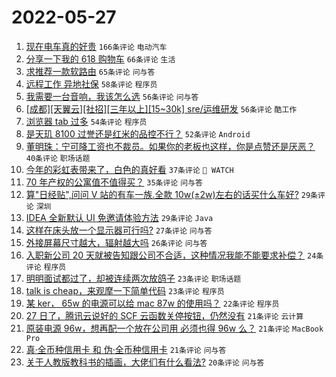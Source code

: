 # 2022-05-27

1. [现在电车真的好贵](https://www.v2ex.com/t/855591) `166条评论` `电动汽车`
1. [分享一下我的 618 购物车](https://www.v2ex.com/t/855668) `66条评论` `生活`
1. [求推荐一款软路由](https://www.v2ex.com/t/855585) `65条评论` `问与答`
1. [远程工作 异地社保](https://www.v2ex.com/t/855581) `58条评论` `程序员`
1. [我需要一台音响，我该怎么选](https://www.v2ex.com/t/855578) `56条评论` `问与答`
1. [[成都][天翼云][社招][三年以上][15~30k] sre/运维研发](https://www.v2ex.com/t/855655) `56条评论` `酷工作`
1. [浏览器 tab 过多](https://www.v2ex.com/t/855608) `54条评论` `程序员`
1. [是天玑 8100 过誉还是红米的品控不行？](https://www.v2ex.com/t/855624) `52条评论` `Android`
1. [董明珠：宁可降工资也不裁员。如果你的老板也这样，你是点赞还是厌恶？](https://www.v2ex.com/t/855641) `40条评论` `职场话题`
1. [今年的彩虹表带来了，白色的真好看](https://www.v2ex.com/t/855708) `37条评论` ` WATCH`
1. [70 年产权的公寓值不值得买？](https://www.v2ex.com/t/855694) `35条评论` `问与答`
1. [算"日经贴",问问 V 站的有车一族.全款 10w(±2w)左右的话买什么车好?](https://www.v2ex.com/t/855672) `29条评论` `深圳`
1. [IDEA 全新默认 UI 免邀请体验方法](https://www.v2ex.com/t/855631) `29条评论` `Java`
1. [这样在床头放一个显示器可行吗?](https://www.v2ex.com/t/855687) `27条评论` `问与答`
1. [外接屏幕尺寸越大，辐射越大吗](https://www.v2ex.com/t/855676) `26条评论` `问与答`
1. [入职新公司 20 天就被告知跟公司不合适，这种情况我能不能要求补偿？](https://www.v2ex.com/t/855728) `24条评论` `程序员`
1. [明明面试都过了，却被连续两次放鸽子](https://www.v2ex.com/t/855632) `23条评论` `职场话题`
1. [talk is cheap，来观摩一下简单代码](https://www.v2ex.com/t/855579) `23条评论` `程序员`
1. [某 ker， 65w 的电源可以给 mac 87w 的使用吗？](https://www.v2ex.com/t/855582) `22条评论` `程序员`
1. [27 日了，腾讯云说好的 SCF 云函数关停按钮，仍然没有](https://www.v2ex.com/t/855721) `21条评论` `云计算`
1. [原装电源 96w，想再配一个放在公司用 必须也得 96w 么？](https://www.v2ex.com/t/855629) `21条评论` `MacBook Pro`
1. [真·全币种信用卡 和 伪·全币种信用卡](https://www.v2ex.com/t/855586) `21条评论` `问与答`
1. [关于人教版教科书的插画，大佬们有什么看法?](https://www.v2ex.com/t/855748) `20条评论` `问与答`
